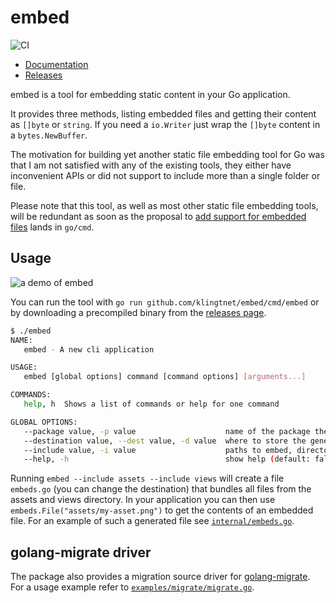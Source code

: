 # embed

![CI](https://github.com/klingtnet/embed/workflows/CI/badge.svg)

- [Documentation](https://pkg.go.dev/github.com/klingtnet/embed)
- [Releases](https://github.com/klingtnet/embed/releases)

embed is a tool for embedding static content in your Go application.

It provides three methods, listing embedded files and getting their content as `[]byte` or `string`.  If you need a `io.Writer` just wrap the `[]byte` content in a `bytes.NewBuffer`.

The motivation for building yet another static file embedding tool for Go was that I am not satisfied with any of the existing tools, they either have inconvenient APIs or did not support to include more than a single folder or file.

Please note that this tool, as well as most other static file embedding tools, will be redundant as soon as the proposal to [add support for embedded files](https://github.com/golang/go/issues/41191) lands in `go/cmd`.

## Usage

![a demo of embed](https://golangleipzig.space/372959.gif)

You can run the tool with `go run github.com/klingtnet/embed/cmd/embed` or by downloading a precompiled binary from the [releases page](https://github.com/klingtnet/embed/releases).

```sh
$ ./embed
NAME:
   embed - A new cli application

USAGE:
   embed [global options] command [command options] [arguments...]

COMMANDS:
   help, h  Shows a list of commands or help for one command

GLOBAL OPTIONS:
   --package value, -p value                    name of the package the generated Go file is associated to (default: "main")
   --destination value, --dest value, -d value  where to store the generated Go file (default: "embeds.go")
   --include value, -i value                    paths to embed, directories are stored recursively (can be used multiple times)
   --help, -h                                   show help (default: false)
```

Running `embed --include assets --include views` will create a file `embeds.go` (you can change the destination) that bundles all files from the assets and views directory.  In your application you can then use `embeds.File("assets/my-asset.png")` to get the contents of an embedded file.  For an example of such a generated file see [`internal/embeds.go`](https://github.com/klingtnet/embed/blob/master/internal/embeds.go).

## golang-migrate driver

The package also provides a migration source driver for [golang-migrate](https://github.com/golang-migrate/migrate).
For a usage example refer to [`examples/migrate/migrate.go`](https://github.com/klingtnet/embed/blob/master/examples/migrate/migrate.go).
